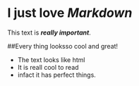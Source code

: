 # I just love ***Markdown***

This text is ***really important***.

##Every thing looksso cool and great!
- The text looks like html
- It is reall cool to read
- infact it has perfect things.